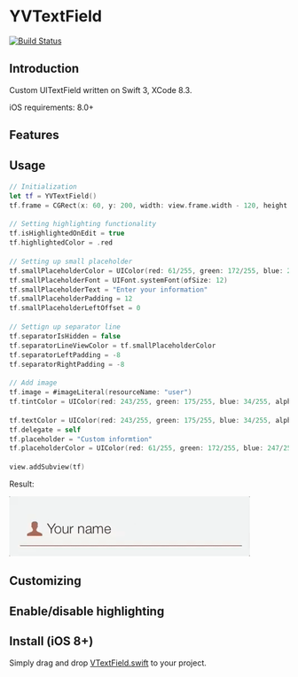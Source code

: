 # YVTextField

[![Build Status](https://travis-ci.org/Shadberrow/YVTextField.svg?branch=master)](https://travis-ci.org/Shadberrow/YVTextField)

## Introduction

Custom UITextField written on Swift 3, XCode 8.3.

iOS requirements: 8.0+

## Features


## Usage

```swift
// Initialization
let tf = YVTextField()
tf.frame = CGRect(x: 60, y: 200, width: view.frame.width - 120, height: 40)

// Setting highlighting functionality
tf.isHighlightedOnEdit = true
tf.highlightedColor = .red

// Setting up small placeholder
tf.smallPlaceholderColor = UIColor(red: 61/255, green: 172/255, blue: 247/255, alpha: 1)
tf.smallPlaceholderFont = UIFont.systemFont(ofSize: 12)
tf.smallPlaceholderText = "Enter your information"
tf.smallPlaceholderPadding = 12
tf.smallPlaceholderLeftOffset = 0

// Settign up separator line
tf.separatorIsHidden = false
tf.separatorLineViewColor = tf.smallPlaceholderColor
tf.separatorLeftPadding = -8
tf.separatorRightPadding = -8

// Add image
tf.image = #imageLiteral(resourceName: "user")
tf.tintColor = UIColor(red: 243/255, green: 175/255, blue: 34/255, alpha: 1)

tf.textColor = UIColor(red: 243/255, green: 175/255, blue: 34/255, alpha: 1)
tf.delegate = self
tf.placeholder = "Custom informtion"
tf.placeholderColor = UIColor(red: 61/255, green: 172/255, blue: 247/255, alpha: 1)

view.addSubview(tf)
```
Result:

![](https://github.com/Shadberrow/YVTextField/blob/master/YVTextField/Resources/gif1.gif)

## Customizing

## Enable/disable highlighting

## Install (iOS 8+)

Simply drag and drop [VTextField.swift](https://github.com/Shadberrow/YVTextField/blob/master/YVTextField/YVTextField.swift) to your project.

